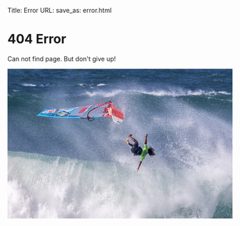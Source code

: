 Title: Error
URL:
save_as: error.html

# 404 Error
Can not find page. But don't give up!

![Wipeout](../images/windsurfwipeout.jpg)

